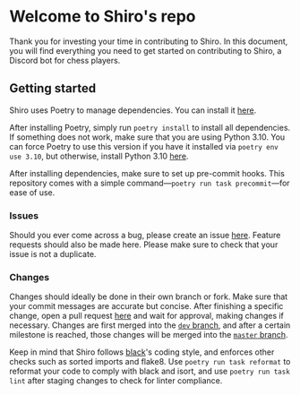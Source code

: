 # Welcome to Shiro's repo

Thank you for investing your time in contributing to Shiro. In this document, you will find everything you need to get started on contributing to Shiro, a Discord bot for chess players.

## Getting started

Shiro uses Poetry to manage dependencies. You can install it [here](https://python-poetry.org/docs/#installation).

After installing Poetry, simply run `poetry install` to install all dependencies. If something does not work, make sure that you are using Python 3.10. You can force Poetry to use this version if you have it installed via `poetry env use 3.10`, but otherwise, install Python 3.10 [here](https://www.python.org/downloads/).

After installing dependencies, make sure to set up pre-commit hooks. This repository comes with a simple command—`poetry run task precommit`—for ease of use.

### Issues

Should you ever come across a bug, please create an issue [here](https://github.com/eniraa/shiro/issues). Feature requests should also be made here. Please make sure to check that your issue is not a duplicate.

### Changes

Changes should ideally be done in their own branch or fork. Make sure that your commit messages are accurate but concise. After finishing a specific change, open a pull request [here](https://github.com/eniraa/shiro/pulls) and wait for approval, making changes if necessary. Changes are first merged into the [`dev` branch](https://github.com/eniraa/shiro/tree/dev), and after a certain milestone is reached, those changes will be merged into the [`master` branch](https://github.com/eniraa/shiro/tree/master).

Keep in mind that Shiro follows [black](https://black.readthedocs.io/en/stable/the_black_code_style/current_style.html)'s coding style, and enforces other checks such as sorted imports and flake8. Use `poetry run task reformat` to reformat your code to comply with black and isort, and use `poetry run task lint` after staging changes to check for linter compliance.
